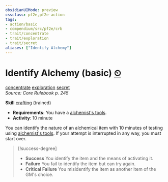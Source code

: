 ```yaml
---
obsidianUIMode: preview
cssclass: pf2e,pf2e-action
tags:
- action/basic
- compendium/src/pf2e/crb
- trait/concentrate
- trait/exploration
- trait/secret
aliases: ["Identify Alchemy"]
---
```

# Identify Alchemy (basic) [⏲](../core-rulebook/chapter-9-playing-the-game.md#Actions "Duration or Frequency")
[concentrate](../traits/concentrate.md)  [exploration](../traits/exploration.md)  [secret](../traits/secret.md)  
*Source: Core Rulebook p. 245*  

**Skill** [crafting](../../compendium/skills.md#Crafting) (trained)
- **Requirements**: You have a [alchemist's tools](../../compendium/equipment/items/alchemists-tools.md).
- **Activity**: 10 minute

You can identify the nature of an alchemical item with 10 minutes of testing using [alchemist's tools](../../compendium/equipment/items/alchemists-tools.md). If your attempt is interrupted in any way, you must start over.

> [!success-degree] 
> - **Success** You identify the item and the means of activating it.
> - **Failure** You fail to identify the item but can try again.
> - **Critical Failure** You misidentify the item as another item of the GM's choice.
